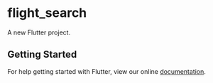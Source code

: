 # flight_search

A new Flutter project.

## Getting Started

For help getting started with Flutter, view our online
[documentation](https://flutter.io/).
